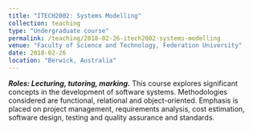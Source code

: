 ```yaml
---
title: "ITECH2002: Systems Modelling"
collection: teaching
type: "Undergraduate course"
permalink: /teaching/2018-02-26-itech2002-systems-modelling
venue: "Faculty of Science and Technology, Federation University"
date: 2018-02-26
location: "Berwick, Australia"
---
```


***Roles: Lecturing, tutoring, marking.*** This course explores significant concepts in the development of software systems. Methodologies considered are functional, relational and object-oriented. Emphasis is placed on project management, requirements analysis, cost estimation, software design, testing and quality assurance and standards.

